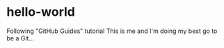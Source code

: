 # hello-world
Following "GitHub Guides" tutorial
This is me and I'm doing my best go to be a Git...
